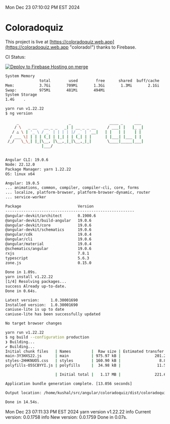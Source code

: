Mon Dec 23 07:10:02 PM EST 2024

# Coloradoquiz


This project is live at [https://coloradoquiz.web.app](https://coloradoquiz.web.app "colorado!") thanks to Firebase.

CI Status: 

[![Deploy to Firebase Hosting on merge](https://github.com/teamkushal/coloradoquiz/actions/workflows/firebase-hosting-merge.yml/badge.svg)](https://github.com/teamkushal/coloradoquiz/actions/workflows/firebase-hosting-merge.yml)

```bash
System Memory
               total        used        free      shared  buff/cache   available
Mem:           3.7Gi       709Mi       1.3Gi       1.3Mi       2.1Gi       3.0Gi
Swap:          975Mi       481Mi       494Mi
System Storage
1.4G	.
```
```bash
yarn run v1.22.22
$ ng version

     _                      _                 ____ _     ___
    / \   _ __   __ _ _   _| | __ _ _ __     / ___| |   |_ _|
   / △ \ | '_ \ / _` | | | | |/ _` | '__|   | |   | |    | |
  / ___ \| | | | (_| | |_| | | (_| | |      | |___| |___ | |
 /_/   \_\_| |_|\__, |\__,_|_|\__,_|_|       \____|_____|___|
                |___/
    

Angular CLI: 19.0.6
Node: 22.12.0
Package Manager: yarn 1.22.22
OS: linux x64

Angular: 19.0.5
... animations, common, compiler, compiler-cli, core, forms
... localize, platform-browser, platform-browser-dynamic, router
... service-worker

Package                         Version
---------------------------------------------------------
@angular-devkit/architect       0.1900.6
@angular-devkit/build-angular   19.0.6
@angular-devkit/core            19.0.6
@angular-devkit/schematics      19.0.6
@angular/cdk                    19.0.4
@angular/cli                    19.0.6
@angular/material               19.0.4
@schematics/angular             19.0.6
rxjs                            7.8.1
typescript                      5.6.3
zone.js                         0.15.0
    
Done in 1.09s.
yarn install v1.22.22
[1/4] Resolving packages...
success Already up-to-date.
Done in 0.64s.
```
```bash
Latest version:     1.0.30001690
Installed version:  1.0.30001690
caniuse-lite is up to date
caniuse-lite has been successfully updated

No target browser changes
```
```bash
yarn run v1.22.22
$ ng build --configuration production
❯ Building...
✔ Building...
Initial chunk files   | Names         |  Raw size | Estimated transfer size
main-3Y3HXS22.js      | main          | 975.97 kB |               201.22 kB
styles-2HHKNUOS.css   | styles        | 160.90 kB |                 8.88 kB
polyfills-O5SCBYYI.js | polyfills     |  34.98 kB |                11.52 kB

                      | Initial total |   1.17 MB |               221.62 kB

Application bundle generation complete. [13.056 seconds]

Output location: /home/kushal/src/angular/coloradoquiz/dist/coloradoquiz

Done in 14.54s.
```
Mon Dec 23 07:11:33 PM EST 2024
yarn version v1.22.22
info Current version: 0.0.1758
info New version: 0.0.1759
Done in 0.07s.
